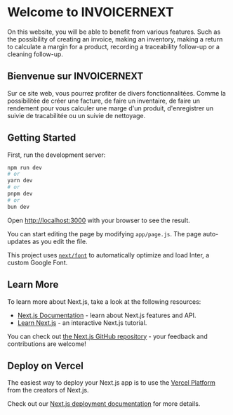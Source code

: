 # Welcome to INVOICERNEXT

  On this website, you will be able to benefit from various features. Such as the possibility of creating an invoice,
  making an inventory, making a return to calculate a margin for a product,
  recording a traceability follow-up or a cleaning follow-up.

## Bienvenue sur INVOICERNEXT

Sur ce site web, vous pourrez profiter de divers fonctionnalitées. 
Comme la possibilitée de créer une facture, de faire un inventaire, de faire un rendement pour vous calculer une marge d'un produit,
d'enregistrer un suivie de tracabilitée ou un suivie de nettoyage.

## Getting Started

First, run the development server:

```bash
npm run dev
# or
yarn dev
# or
pnpm dev
# or
bun dev
```

Open [http://localhost:3000](http://localhost:3000) with your browser to see the result.

You can start editing the page by modifying `app/page.js`. The page auto-updates as you edit the file.

This project uses [`next/font`](https://nextjs.org/docs/basic-features/font-optimization) to automatically optimize and load Inter, a custom Google Font.

## Learn More

To learn more about Next.js, take a look at the following resources:

- [Next.js Documentation](https://nextjs.org/docs) - learn about Next.js features and API.
- [Learn Next.js](https://nextjs.org/learn) - an interactive Next.js tutorial.

You can check out [the Next.js GitHub repository](https://github.com/vercel/next.js/) - your feedback and contributions are welcome!

## Deploy on Vercel

The easiest way to deploy your Next.js app is to use the [Vercel Platform](https://vercel.com/new?utm_medium=default-template&filter=next.js&utm_source=create-next-app&utm_campaign=create-next-app-readme) from the creators of Next.js.

Check out our [Next.js deployment documentation](https://nextjs.org/docs/deployment) for more details.
